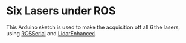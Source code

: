 Six Lasers under ROS
===============

This Arduino sketch is used to make the acquisition off all 6 the lasers, using [ROSSerial](https://github.com/ros-drivers/rosserial) and [LidarEnhanced](https://github.com/AlexisTM/LIDAREnhanced/).

